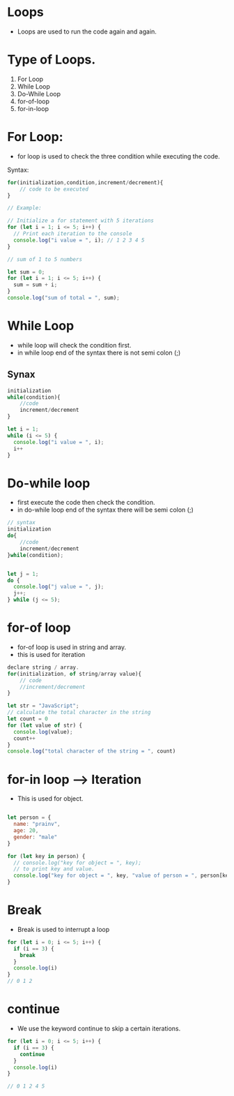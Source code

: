 # Loops 
* Loops are used to run the code again and again.

# Type of Loops.

1. For Loop
2. While Loop
3. Do-While Loop
4. for-of-loop
5. for-in-loop

# For Loop:

* for loop is used to check the three condition while executing the code.

Syntax:
```js
for(initialization,condition,increment/decrement){
    // code to be executed
}
```
```js
// Example:

// Initialize a for statement with 5 iterations
for (let i = 1; i <= 5; i++) {
  // Print each iteration to the console
  console.log("i value = ", i); // 1 2 3 4 5
}

// sum of 1 to 5 numbers

let sum = 0;
for (let i = 1; i <= 5; i++) {
  sum = sum + i;
}
console.log("sum of total = ", sum);

```
# While Loop

* while loop will check the condition first.
* in while loop end of the syntax there is not semi colon (;)

## Synax
```js
initialization
while(condition){
    //code
    increment/decrement
}
```

```js
let i = 1;
while (i <= 5) {
  console.log("i value = ", i);
  i++
}
```

# Do-while loop

* first execute the code then check the condition.
* in do-while loop end of the syntax there will be semi colon (;)

```js
// syntax
initialization
do{
    //code
    increment/decrement
}while(condition);


let j = 1;
do {
  console.log("j value = ", j);
  j++;
} while (j <= 5);
```
# for-of loop
* for-of loop is used in string and array.
* this is used for iteration 


```js
declare string / array.
for(initialization, of string/array value){
    // code
    //increment/decrement
}
```
```js
let str = "JavaScript";
// calculate the total character in the string
let count = 0
for (let value of str) {
  console.log(value);
  count++
}
console.log("total character of the string = ", count)

```

# for-in loop --> Iteration 
* This is used for object.

```js

let person = {
  name: "prainv",
  age: 20,
  gender: "male"
}

for (let key in person) {
  // console.log("key for object = ", key);
  // to print key and value.
  console.log("key for object = ", key, "value of person = ", person[key]);
}

```
# Break
* Break is used to interrupt a loop
```js
for (let i = 0; i <= 5; i++) {
  if (i == 3) {
    break
  }
  console.log(i)
}
// 0 1 2

```
# continue

* We use the keyword continue to skip a certain iterations.

```js
for (let i = 0; i <= 5; i++) {
  if (i == 3) {
    continue
  }
  console.log(i)
}

// 0 1 2 4 5
```